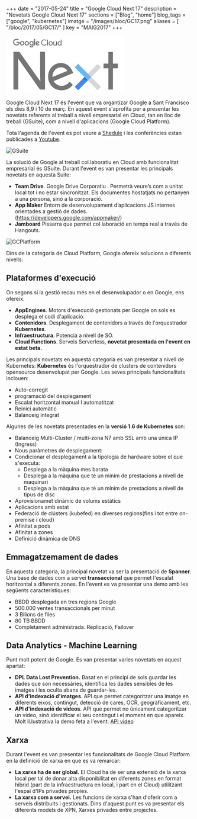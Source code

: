 +++
date        = "2017-05-24"
title       = "Google Cloud Next 17"
description = "Novetats Google Cloud Next 17"
sections = ["Blog", "home"]
blog_tags = ["google", "kubernetes"]
imatge = "/images/bloc/GC17.png"
aliases = [
"/bloc/2017/05/GC17/"
]
key         = "MAIG2017"
+++

![GoogleNext17](/images/bloc/GC17.png)

Google Cloud Next 17 és l'event que va organtizar Google a Sant Francisco els dies 8,9 i 10 de març. En aquest event s'aprofita per a presentar les novetats referents al treball a nivell empresarial en Cloud, tan en lloc de treball (GSuite), com a nivell d'aplicacions (Google Cloud Platform).

Tota l'agenda de l'event es pot veure a [Shedule](https://cloudnext.withgoogle.com/schedule) i les conferències estan publicades a [Youtube](https://www.youtube.com/playlist?list=PLIivdWyY5sqI8RuUibiH8sMb1ExIw0lAR.). 

![GSuite](/images/bloc/Imatge1.png)

La solució de Google al treball col.laboratiu en Cloud amb funcionalitat empresarial és GSuite. Durant l'event es van presentar les principals novetats en aquesta Suite:

- **Team Drive**. Google Drive Corporatiu . Permetrà veure’s com a unitat local tot i no estar sincronitzat. Els documentes hostatjats no pertanyen a una persona, sinó a la corporació.
- **App Maker** Entorn de desenvolupament d’aplicacions JS internes orientades a gestió de dades. (https://developers.google.com/appmaker/)
- **Jamboard** Pissarra que permet col·laboració en temps real a través de Hangouts.

![GCPlatform](/images/bloc/Imatge3.png)

Dins de la categoria de Cloud Platform, Google ofereix solucions a diferents nivells:
## Plataformes d'execució
On segons si la gestió recau més en el desenvolupador o en Google, ens ofereix.
- **AppEngines**. Motors d'execució gestionats per Google on sols es desplega el codi d'aplicació.
- **Contenidors**. Desplegament de contenidors a través de l'orquestrador **Kubernetes**. 
- **Infraestructura**. Potencia a nivell de SO.
- **Cloud Functions**. Serveis Serverless, **novetat presentada en l'event en estat beta.**

Les principals novetats en aquesta categoria es van presentar a nivell de Kubernetes:
**Kubernetes** és l'orquestrador de clusters de contenidors opensource desenvolupat per Google. Les seves principals funcionalitats inclouen:

- Auto-corregit
- programació del desplegament
- Escalat horitzontal manual I automatitzat
- Reinici automàtic
- Balanceig integrat

Algunes de les novetats presentades en la **versió 1.6 de Kubernetes** son:

- Balanceig Multi-Cluster / multi-zona  N7 amb SSL amb una única IP (Ingress)
- Nous paràmetres de desplegament:
- Condicionar el desplegament a la tipologia de hardware sobre el que s'executa:
	- Desplega a la màquina mes barata
	- Desplega a la màquina que té un mínim de prestacions a nivell de maquinari
	- Desplega a la màquina que té un mínim de prestacions a nivell de tipus de disc
- Aprovisionamet dinàmic de volums estàtics 
- Aplicacions amb estat
- Federació de clústers (kubefed) en diverses regions(fins i tot entre on-premise i cloud)
- Afinitat a pods
- Afinitat a zones
- Definició dinàmica de DNS

## Emmagatzemament de dades
En aquesta categoria, la principal novetat va ser la presentació de **Spanner**. Una base de dades com a servei **transaccional** que permet l'escalat horitzontal a diferents zones. En l'event es va presentar una demo amb les següents característiques:
- BBDD desplegada en tres regions Google
- 500.000 ventes transaccionals per minut
- 3 Bilions de files
- 80 TB BBDD
- Completament administrada. Replicació, Failover

## Data Analytics - Machine Learning
Punt molt potent de Google. Es van presentar varies novetats en aquest apartat:

- **DPL Data Lost Prevention.** Basat en el principi de sols guardar les dades que son necessàries, identifica les dades sensibles de les imatges i les oculta abans de guardar-les.
- **API d'indexació d'imatges**. API que permet categoritzar una imatge en diferents eixos, contingut, detecció de cares, OCR, geogràficament, etc.
- **API d'indexació de videos**. API que permet no únicament categoritzar un video, sinó identificar el seu contingut i el moment en que apareix. Molt il.lustrativa la demo feta a l'event: [API video ](https://www.youtube.com/watch?v=mDAoLO4G4CQ)


## Xarxa
Durant l'event es van presentar les funcionalitats de Google Cloud Platform en la definició de xarxa en que es va remarcar:

- **La xarxa ha de ser global.** El Cloud ha de ser una extensió de la xarxa local per tal de donar alta disponibilitat en diferents zones en format híbrid (part de la infraestructura en local, i part en el Cloud) utilitzant l'espai d'IPs privades propies.
- **La xarxa com a servei.** Les funcions de xarxa s'han d'oferir com a serveis distribuits i gestionats. Dins d'aquest punt es va presentar els diferents models de XPN, Xarxes privades entre projectes.
